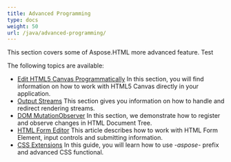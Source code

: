 ```yaml
---
title: Advanced Programming
type: docs
weight: 50
url: /java/advanced-programming/
---
```


This section covers some of Aspose.HTML more advanced feature. Test

The following topics are available:

- [Edit HTML5 Canvas Programmatically](/html/java/edit-html5-canvas-programmatically/)
  In this section, you will find information on how to work with HTML5 Canvas directly in your application.
- [Output Streams](/html/java/output-streams/)
  This section gives you information on how to handle and redirect rendering streams.
- [DOM MutationObserver](/html/java/dom-mutationobserver/)
  In this section, we demonstrate how to register and observe changes in HTML Document Tree.
- [HTML Form Editor](/html/java/html-form-editor/)
  This article describes how to work with HTML Form Element, input controls and submitting information.
- [CSS Extensions](/html/java/css-extensions/)
  In this guide, you will learn how to use *-aspose-* prefix and advanced CSS functional.
